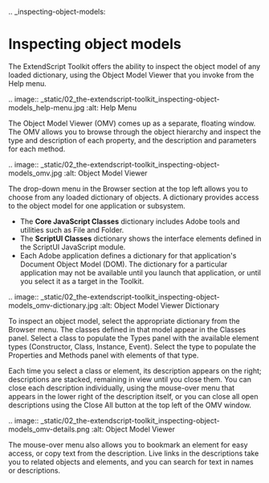 .. _inspecting-object-models:

Inspecting object models
========================
The ExtendScript Toolkit offers the ability to inspect the object model of any loaded dictionary, using the
Object Model Viewer that you invoke from the Help menu.

.. image:: _static/02_the-extendscript-toolkit_inspecting-object-models_help-menu.jpg
   :alt: Help Menu

The Object Model Viewer (OMV) comes up as a separate, floating window. The OMV allows you to browse
through the object hierarchy and inspect the type and description of each property, and the description
and parameters for each method.

.. image:: _static/02_the-extendscript-toolkit_inspecting-object-models_omv.jpg
   :alt: Object Model Viewer

The drop-down menu in the Browser section at the top left allows you to choose from any loaded
dictionary of objects. A dictionary provides access to the object model for one application or subsystem.

- The **Core JavaScript Classes** dictionary includes Adobe tools and utilities such as File and Folder.
- The **ScriptUI Classes** dictionary shows the interface elements defined in the ScriptUI JavaScript
  module.
- Each Adobe application defines a dictionary for that application's Document Object Model (DOM). The
  dictionary for a particular application may not be available until you launch that application, or until
  you select it as a target in the Toolkit.

.. image:: _static/02_the-extendscript-toolkit_inspecting-object-models_omv-dictionary.jpg
   :alt: Object Model Viewer Dictionary

To inspect an object model, select the appropriate dictionary from the Browser menu. The classes defined
in that model appear in the Classes panel. Select a class to populate the Types panel with the available
element types (Constructor, Class, Instance, Event). Select the type to populate the Properties and
Methods panel with elements of that type.

Each time you select a class or element, its description appears on the right; descriptions are stacked,
remaining in view until you close them. You can close each description individually, using the mouse-over
menu that appears in the lower right of the description itself, or you can close all open descriptions using
the Close All button at the top left of the OMV window.

.. image:: _static/02_the-extendscript-toolkit_inspecting-object-models_omv-details.png
   :alt: Object Model Viewer

The mouse-over menu also allows you to bookmark an element for easy access, or copy text from the
description. Live links in the descriptions take you to related objects and elements, and you can search for
text in names or descriptions.
